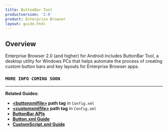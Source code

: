 ```yaml
---
title: ButtonBar Tool 
productversion: '2.0'
product: Enterprise Browser
layout: guide.html
---
```

## Overview

Enterprise Browser 2.0 (and higher) for Android includes ButtonBar Tool, a desktop utility for Windows PCs that helps automate the process of creating custom button bars and key layouts for Enterprise Browser apps. 

### `MORE INFO COMING SOON`


<!-- 
Enterprise Browser 1.7 (and higher) for Android includes [ButtonBar APIs](../../api/re2x/ButtonBar), which can deliver custom features and functions through on-screen buttons or keys. Functions can include simple actions such as launching an app or activity, sending an intent or virtually any action that can be executed using JavaScript. 

**Customization Guides**:

* **[Button Parameter Guide](button) -** 
* **[JavaScript Parameter Guide](script) -**


![img](EB_ButtonBar_API.png)
<br>
The [50 new ButtonBar APIs](../../api/re2x/ButtonBar/) can be used to: 

* Deliver a rich GUI more like native Android apps
* Access enterprise features through JavaScript APIs
* Implement key-press features missing after Windows Mobile/CE migration 
* Enhance existing keyboards with additional app functions
* Customize a key layout based on screen size
* Reduce or enlarge key size based on the app or screen
* Eliminate least-used keys and/or emphasize most-used ones
* Optimize keyboard orientation (portrait/landscape) based on app, page and/or device
* Change the opacity of the keyboard
* Add functions to existing apps without changing the server-side source code
* Add data capture and/or keyboard features to SAP apps without changes to source

> **This feature applies only to devices running Android KitKat and higher**. 

-----

## How it Works

The settings, parameters, actions and attributes of the desired on-screen button(s) are stored in an XML container called `Button.xml`. If any of those buttons are to execute JavaScript, the JavaScript code is contained in a second file called `CustomScript.xml`. Both files are stored on the device, and their paths specified in corresponding tags in the app's `Config.xml` file. 

ButtonBars can be shown and hidden programmatically as required by an app's pages through methods implemented in one of 50 [ButtonBar APIs](../../api/re2x/ButtonBar) currently supported. Enterprise Browser can send API calls by any of the means listed below, which can be used in any combination.  

**Call EB APIs using**: 

* JavaScript objects
* ActiveX objects
* HTML meta tags
* The [&lt;DefaultMetaTags&gt;](../configreference/#defaultmetatags) setting in the `Config.xml` file
* [DOM Injection](../dom)

 One can create their own custom on-screen buttons placed in the container called ButtonBar and all buttons related parameters/attributes is defined there. The custom on-screen buttons is managed via button xml file. After creation, the button xml file must be placed inside the device and the same path must be set inside Enterprise Browser buttonxmlfile config tag. In runtime, Enterprise Browser will read the button xml file and will create the user defined custom on-screen buttons.
ButtonBar and it's button

There are 50 ButtonBars which are currently supported on Enterprise Browser.
Background color, background image, button text size, transparency and other UI related parameters of ButtonBars (and its respective buttons) can be configured via button xml file.
The size and the coordinates of a particular button can also be set via button xml file which will be helpful to place the buttons in small screen size devices without loosing much space.
One can even create a row/column of buttons and place them vertically/horizontally in the device screen as per their choice.

The action of a button can be set as a particular keyevent which can be used as a replacement of a Hardware key or can be configured to run custom JavaScript snippet.
For complete details, refer Button Configuration Parameter Guide for creating Custom On-screen Buttons/Keyboard button xml file.

Custom JavaScript XML Guide

Custom JavaScript XML file is used for defining custom javascript code block based on the user requirement. For complete details, refer Custom JavaScript Definition Guide for creating custom xml file which contains custom JavaScript snippets to be called by custom on-screen buttons or other app functions.


-----

## Button.xml Path
The &lt;buttonxmlfile&gt; tag specifies the location of `button.xml` in an app's `Config.xml` file, which contains the majority of its runtime settings. **Note**: This tag is not included in the default `Config.xml` file and must be added as shown below. Enterprise Browser will read the `button.xml` file if present in the specified folder each time the app launches. For more information, see the [&lt;buttonxmlfile&gt; path tag](../configreference/#buttonxmlfile) in `Config.xml` reference.

**Possible Values**:

* Fully qualified path and file name
* Substitution variable representing the fully qualified path 
* Supports any valid internal or external storage device
* **Default path: "file://%INSTALLDIR%/button.xml" (Enterprise Browser installation folder)**

#### Example

	:::xml
	<Configuration>
		...
		<FileLocations>
		      <buttonxmlfile value="file://%INSTALLDIR%/button.xml"/>
		</FileLocations>
		...
	</Configuration>


## CustomScript.xml Path
The &lt;customxmlfile&gt; tag specifies the location of `CustomScript.xml` in an app's `Config.xml` file, which contains the majority of its runtime settings. **Note**: This tag is not included in the default `Config.xml` file and must be added as shown below. Enterprise Browser will read the `CustomScript.xml` file if present in the specified folder each time the app launches. For more information, see the [&lt;customxmlfile&gt; path tag](../configreference/#customxmlfile) in `Config.xml` reference. 

**Possible Values**:

* Fully qualified path and file name
* Substitution variable representing the fully qualified path 
* Supports any valid internal or external storage device
* **Default path: "file://%INSTALLDIR%/CustomScript.xml" (Enterprise Browser installation folder)**

#### Example

	:::xml
	<Configuration>
		...
		<FileLocations>
		      <customxmlfile value="file://%INSTALLDIR%/CustomScript.xml"/>
		</FileLocations>
		...
	</Configuration>
 -->
-----

**Related Guides**:

* **[&lt;buttonxmlfile&gt;](../configreference/#buttonxmlfile) path tag** in `Config.xml`
* **[&lt;customxmlfile&gt;](../configreference/#customxmlfile)  path tag** in `Config.xml`
* **[ButtonBar APIs](../../api/re2x/ButtonBar)** 
* **[Button.xml Guide]()**
* **[CustomScript.xml Guide]()**

